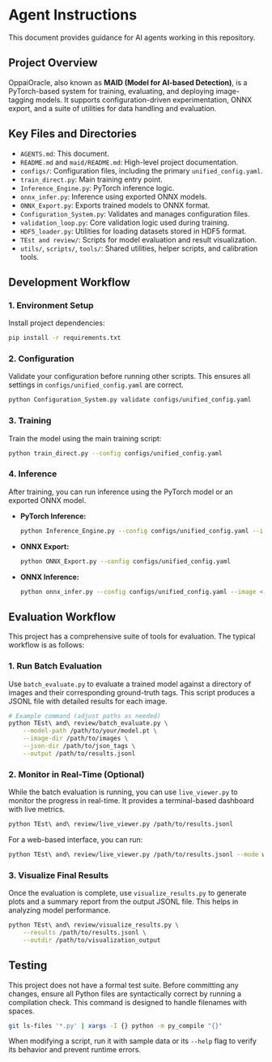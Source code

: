 # Agent Instructions

This document provides guidance for AI agents working in this repository.

## Project Overview

OppaiOracle, also known as **MAID (Model for AI-based Detection)**, is a PyTorch-based system for training, evaluating, and deploying image-tagging models. It supports configuration-driven experimentation, ONNX export, and a suite of utilities for data handling and evaluation.

## Key Files and Directories

- `AGENTS.md`: This document.
- `README.md` and `maid/README.md`: High-level project documentation.
- `configs/`: Configuration files, including the primary `unified_config.yaml`.
- `train_direct.py`: Main training entry point.
- `Inference_Engine.py`: PyTorch inference logic.
- `onnx_infer.py`: Inference using exported ONNX models.
- `ONNX_Export.py`: Exports trained models to ONNX format.
- `Configuration_System.py`: Validates and manages configuration files.
- `validation_loop.py`: Core validation logic used during training.
- `HDF5_loader.py`: Utilities for loading datasets stored in HDF5 format.
- `TEst and review/`: Scripts for model evaluation and result visualization.
- `utils/`, `scripts/`, `tools/`: Shared utilities, helper scripts, and calibration tools.

## Development Workflow

### 1. Environment Setup

Install project dependencies:

```bash
pip install -r requirements.txt
```

### 2. Configuration

Validate your configuration before running other scripts. This ensures all settings in `configs/unified_config.yaml` are correct.

```bash
python Configuration_System.py validate configs/unified_config.yaml
```

### 3. Training

Train the model using the main training script:

```bash
python train_direct.py --config configs/unified_config.yaml
```

### 4. Inference

After training, you can run inference using the PyTorch model or an exported ONNX model.

- **PyTorch Inference:**
  ```bash
  python Inference_Engine.py --config configs/unified_config.yaml --image <path_to_image>
  ```
- **ONNX Export:**
  ```bash
  python ONNX_Export.py --config configs/unified_config.yaml
  ```
- **ONNX Inference:**
  ```bash
  python onnx_infer.py --config configs/unified_config.yaml --image <path_to_image>
  ```

## Evaluation Workflow

This project has a comprehensive suite of tools for evaluation. The typical workflow is as follows:

### 1. Run Batch Evaluation

Use `batch_evaluate.py` to evaluate a trained model against a directory of images and their corresponding ground-truth tags. This script produces a JSONL file with detailed results for each image.

```bash
# Example command (adjust paths as needed)
python TEst\ and\ review/batch_evaluate.py \
    --model-path /path/to/your/model.pt \
    --image-dir /path/to/images \
    --json-dir /path/to/json_tags \
    --output /path/to/results.jsonl
```

### 2. Monitor in Real-Time (Optional)

While the batch evaluation is running, you can use `live_viewer.py` to monitor the progress in real-time. It provides a terminal-based dashboard with live metrics.

```bash
python TEst\ and\ review/live_viewer.py /path/to/results.jsonl
```

For a web-based interface, you can run:
```bash
python TEst\ and\ review/live_viewer.py /path/to/results.jsonl --mode web
```

### 3. Visualize Final Results

Once the evaluation is complete, use `visualize_results.py` to generate plots and a summary report from the output JSONL file. This helps in analyzing model performance.

```bash
python TEst\ and\ review/visualize_results.py \
    --results /path/to/results.jsonl \
    --outdir /path/to/visualization_output
```

## Testing

This project does not have a formal test suite. Before committing any changes, ensure all Python files are syntactically correct by running a compilation check. This command is designed to handle filenames with spaces.

```bash
git ls-files '*.py' | xargs -I {} python -m py_compile "{}"
```

When modifying a script, run it with sample data or its `--help` flag to verify its behavior and prevent runtime errors.
